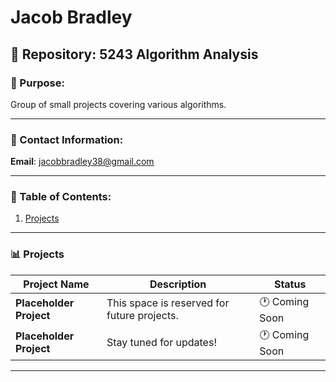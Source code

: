 # Jacob Bradley

## 📂 Repository: 5243 Algorithm Analysis  
### 🚀 Purpose:  
Group of small projects covering various algorithms.

---

### 📧 Contact Information:  
**Email**: [jacobbradley38@gmail.com](mailto:jacobbradley38@gmail.com)

---

### 📜 Table of Contents:
1. [Projects](./Assignments/)

---

### 📊 Projects
| **Project Name**      | **Description**                     | **Status**        |
|------------------------|-------------------------------------|-------------------|
| **Placeholder Project** | This space is reserved for future projects. | 🕐 Coming Soon   |
| **Placeholder Project** | Stay tuned for updates!            | 🕐 Coming Soon   |

---
